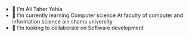 - 🔭 I’m Ali Taher Yehia
- 🌱 I’m currently learning Computer science At faculty of computer and information science ain shams university
- 👯 I’m looking to collaborate on Software development
